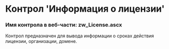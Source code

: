 ﻿---
description: 2.4.9.1
---
# Контрол 'Информация о лицензии'
### Имя контрола в веб-части: zw_License.ascx
Контрол предназначен для вывода информации о сроках действия лицензии, организации, домене.
